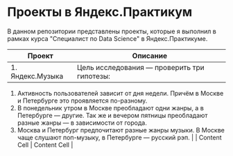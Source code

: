 # Проекты в Яндекс.Практикум
В данном репозитории представлены проекты, которые я выполнил в рамках курса "Специалист по Data Science" в Яндекс.Практикуме.

| Проект  | Описание |
| ------------- | ------------- |
| 1. Яндекс.Музыка  | Цель исследования — проверить три гипотезы: 
1. Активность пользователей зависит от дня недели. Причём в Москве и Петербурге это проявляется по-разному. 
2. В понедельник утром в Москве преобладают одни жанры, а в Петербурге — другие. Так же и вечером пятницы преобладают разные жанры — в зависимости от города.
3. Москва и Петербург предпочитают разные жанры музыки. В Москве чаще слушают поп-музыку, в Петербурге — русский рэп.  |
| Content Cell  | Content Cell  |
